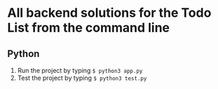 # All backend solutions for the Todo List from the command line

## Python
1. Run the project by typing `$ python3 app.py`
2. Test the project by typing `$ python3 test.py`